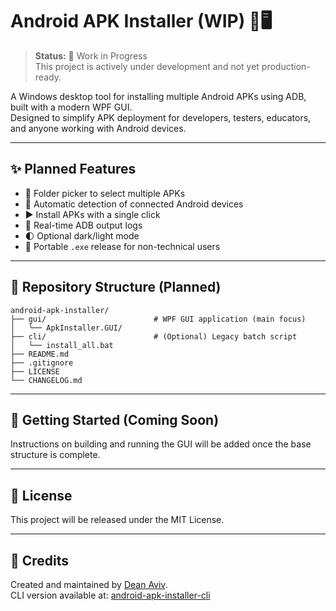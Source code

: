 # Android APK Installer (WIP) 📱🖥️

> **Status:** 🚧 Work in Progress  
> This project is actively under development and not yet production-ready.

A Windows desktop tool for installing multiple Android APKs using ADB, built with a modern WPF GUI.  
Designed to simplify APK deployment for developers, testers, educators, and anyone working with Android devices.

---

## ✨ Planned Features

- 📂 Folder picker to select multiple APKs
- 🔌 Automatic detection of connected Android devices
- ▶️ Install APKs with a single click
- 📜 Real-time ADB output logs
- 🌓 Optional dark/light mode
- 🧰 Portable `.exe` release for non-technical users

---

## 📁 Repository Structure (Planned)

```
android-apk-installer/
├── gui/                        # WPF GUI application (main focus)
│   └── ApkInstaller.GUI/
├── cli/                        # (Optional) Legacy batch script
│   └── install_all.bat
├── README.md
├── .gitignore
├── LICENSE
└── CHANGELOG.md
```

---

## 🚀 Getting Started (Coming Soon)

Instructions on building and running the GUI will be added once the base structure is complete.

---

## 📄 License

This project will be released under the MIT License.

---

## 🙌 Credits

Created and maintained by [Dean Aviv](https://github.com/DeanAviv).  
CLI version available at: [android-apk-installer-cli](https://github.com/DeanAviv/android-apk-installer-cli)

